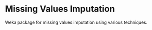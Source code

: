 Missing Values Imputation
=========================

Weka package for missing values imputation using various techniques.
